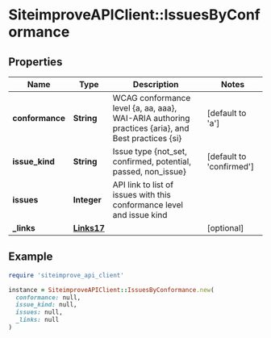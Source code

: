 # SiteimproveAPIClient::IssuesByConformance

## Properties

| Name | Type | Description | Notes |
| ---- | ---- | ----------- | ----- |
| **conformance** | **String** | WCAG conformance level {a, aa, aaa}, WAI-ARIA authoring practices {aria}, and Best practices {si}   | [default to &#39;a&#39;] |
| **issue_kind** | **String** | Issue type {not_set, confirmed, potential, passed, non_issue} | [default to &#39;confirmed&#39;] |
| **issues** | **Integer** | API link to list of issues with this conformance level and issue kind   |  |
| **_links** | [**Links17**](Links17.md) |  | [optional] |

## Example

```ruby
require 'siteimprove_api_client'

instance = SiteimproveAPIClient::IssuesByConformance.new(
  conformance: null,
  issue_kind: null,
  issues: null,
  _links: null
)
```

